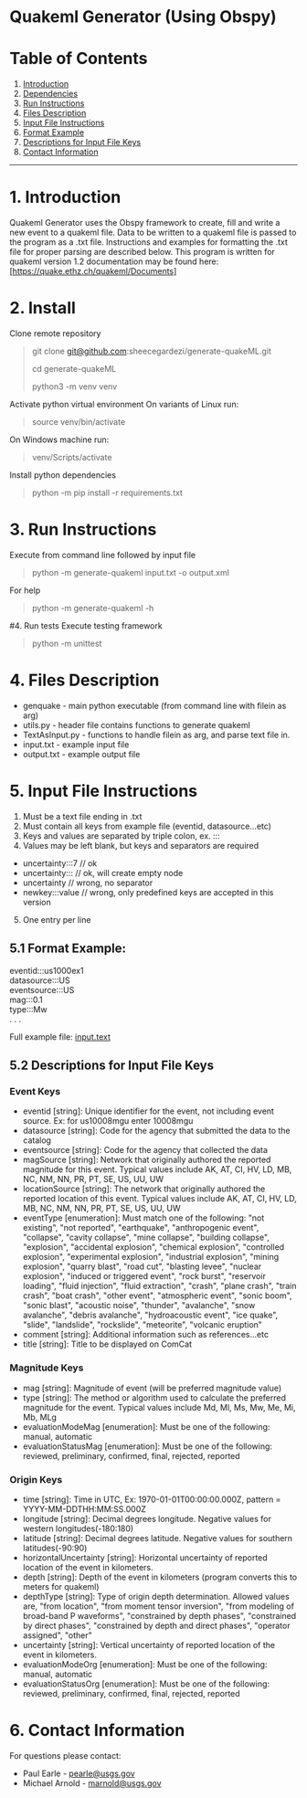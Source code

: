# Quakeml Generator (Using Obspy)

# Table of Contents

1. [Introduction](#1-introduction)
2. [Dependencies](#2-dependencies)
3. [Run Instructions](#3-run-instructions)
4. [Files Description](#4-files-description)
5. [Input File Instructions](#5-input-file-instructions)
1. [Format Example](#51-format-example)
2. [Descriptions for Input File Keys](#52-descriptions-for-input-file-keys)
6. [Contact Information](#6-contact-information)

_________________

# 1. Introduction
Quakeml Generator uses the Obspy framework to create, fill and write a new event to a quakeml file.  Data to be written to a quakeml file is passed to the program as a .txt file. Instructions and examples for formatting the .txt file for proper parsing are described below.  This program is written for quakeml version 1.2 documentation may be found here: [https://quake.ethz.ch/quakeml/Documents]

# 2. Install
  Clone remote repository 
  > git clone git@github.com:sheecegardezi/generate-quakeML.git
  >   
  > cd generate-quakeML
  > 
  > python3 -m venv venv

  Activate python virtual environment
  On variants of Linux run:
  > 
  > source venv/bin/activate
  
  On Windows machine run:
  > venv/Scripts/activate
  
  Install python dependencies   
  > python -m pip install -r requirements.txt

# 3. Run Instructions
  Execute from command line followed by input file
  > python -m  generate-quakeml  input.txt -o output.xml
  
  For help
  > python -m  generate-quakeml -h 

#4. Run tests
  Execute testing framework
  > python -m unittest

# 4. Files Description
- genquake - main python executable (from command line with filein as arg)
- utils.py - header file contains functions to generate quakeml 
- TextAsInput.py - functions to handle filein as arg, and parse text file in. 
- input.txt - example input file
- output.txt - example output file


# 5. Input File Instructions

1. Must be a text file ending in .txt
2. Must contain all keys from example file (eventid, datasource…etc)
3. Keys and values are separated by triple colon, ex. ::: 
4. Values may be left blank, but keys and separators are required
- uncertainty:::7     // ok
- uncertainty:::      // ok, will create empty node    
- uncertainty         // wrong, no separator
- newkey:::value      // wrong, only predefined keys are accepted in this version
5) One entry per line

## 5.1 Format Example:  
eventid:::us1000ex1     <br>
datasource:::US         <br>
eventsource:::US        <br>
mag:::0.1               <br>
type:::Mw               <br>
.
.
.

Full example file: [input.text](input.txt)


## 5.2 Descriptions for Input File Keys
### Event Keys
- eventid [string]: Unique identifier for the event, not including event source. Ex: for us10008mgu enter 10008mgu
- datasource [string]: Code for the agency that submitted the data to the catalog
- eventsource [string]: Code for the agency that collected the data
- magSource [string]: Network that originally authored the reported magnitude for this event. Typical values include AK, AT, CI, HV, LD, MB, NC, NM, NN, PR, PT, SE, US, UU, UW
- locationSource [string]: The network that originally authored the reported location of this event.  Typical values include AK, AT, CI, HV, LD, MB, NC, NM, NN, PR, PT, SE, US, UU, UW
- eventType [enumeration]: Must match one of the following: 
"not existing", 
"not reported", 
"earthquake", 
"anthropogenic event", 
"collapse", 
"cavity collapse", 
"mine collapse", 
"building collapse", 
"explosion", 
"accidental explosion", 
"chemical explosion", 
"controlled explosion", 
"experimental explosion", 
"industrial explosion", 
"mining explosion", 
"quarry blast", 
"road cut", 
"blasting levee", 
"nuclear explosion", 
"induced or triggered event", 
"rock burst", 
"reservoir loading", 
"fluid injection", 
"fluid extraction", 
"crash", 
"plane crash", 
"train crash", 
"boat crash", 
"other event", 
"atmospheric event", 
"sonic boom", 
"sonic blast", 
"acoustic noise", 
"thunder", 
"avalanche", 
"snow avalanche", 
"debris avalanche", 
"hydroacoustic event", 
"ice quake", 
"slide", 
"landslide", 
"rockslide", 
"meteorite", 
"volcanic eruption"
- comment [string]: Additional information such as references...etc
- title [string]: Title to be displayed on ComCat

### Magnitude Keys
- mag [string]: Magnitude of event (will be preferred magnitude value)
- type [string]: The method or algorithm used to calculate the preferred magnitude for the event.  Typical values include Md, Ml, Ms, Mw, Me, Mi, Mb, MLg
- evaluationModeMag [enumeration]: Must be one of the following: manual, automatic
- evaluationStatusMag [enumeration]: Must be one of the following: reviewed, preliminary, confirmed, final, rejected, reported


### Origin Keys
- time [string]: Time in UTC, Ex: 1970-01-01T00:00:00.000Z, pattern = YYYY-MM-DDTHH:MM:SS.000Z
- longitude [string]: Decimal degrees longitude. Negative values for western longitudes(-180:180)
- latitude [string]: Decimal degrees latitude. Negative values for southern latitudes(-90:90)
- horizontalUncertainty [string]: Horizontal uncertainty of reported location of the event in kilometers.
- depth [string]: Depth of the event in kilometers (program converts this to meters for quakeml)
- depthType [string]: Type of origin depth determination. Allowed values are, "from location", "from moment tensor inversion", "from modeling of broad-band P waveforms", "constrained by depth phases", "constrained by direct phases", "constrained by depth and direct phases", "operator assigned", "other"
- uncertainty [string]: Vertical uncertainty of reported location of the event in kilometers.
- evaluationModeOrg [enumeration]: Must be one of the following: manual, automatic
- evaluationStatusOrg [enumeration]: Must be one of the following: reviewed, preliminary, confirmed, final, rejected, reported

# 6. Contact Information

For questions please contact:
- Paul Earle - pearle@usgs.gov 
- Michael Arnold - marnold@usgs.gov 

